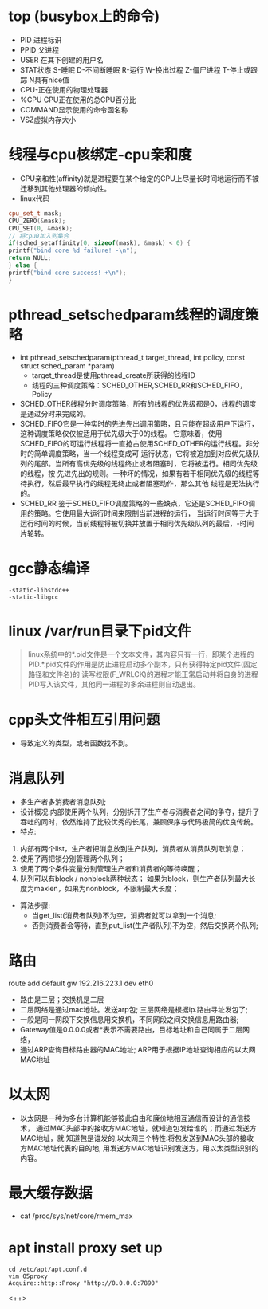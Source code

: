 # top (busybox上的命令)
- PID 进程标识
- PPID 父进程
- USER 在其下创建的用户名
- STAT状态 S-睡眠 D-不间断睡眠 R-运行 W-换出过程 Z-僵尸进程 T-停止或跟踪 N具有nice值
- CPU-正在使用的物理处理器
- %CPU CPU正在使用的总CPU百分比
- COMMAND显示使用的命令函名称
- VSZ虚拟内存大小
# 线程与cpu核绑定-cpu亲和度
- CPU亲和性(affinity)就是进程要在某个给定的CPU上尽量长时间地运行而不被迁移到其他处理器的倾向性。
- linux代码
```cpp
cpu_set_t mask;
CPU_ZERO(&mask);
CPU_SET(0, &mask);
// 将cpu0加入到集合
if(sched_setaffinity(0, sizeof(mask), &mask) < 0) {
printf("bind core %d failure! -\n");
return NULL;
} else {
printf("bind core success! +\n");
}
```
# pthread\_setschedparam线程的调度策略
- int pthread_setschedparam(pthread_t target_thread, int policy, const struct sched_param \*param)
	- target_thread是使用pthread_create所获得的线程ID
	- 线程的三种调度策略：SCHED_OTHER,SCHED_RR和SCHED_FIFO，Policy
- SCHED_OTHER线程分时调度策略，所有的线程的优先级都是0，线程的调度是通过分时来完成的。
- SCHED_FIFO它是一种实时的先进先出调用策略，且只能在超级用户下运行，这种调度策略仅仅被适用于优先级大于0的线程。
它意味着，使用SCHED_FIFO的可运行线程将一直抢占使用SCHED_OTHER的运行线程。非分时的简单调度策略，当一个线程变成可
运行状态，它将被追加到对应优先级队列的尾部。当所有高优先级的线程终止或者阻塞时，它将被运行。相同优先级的线程，按
先进先出的规则。一种坏的情况，如果有若干相同优先级的线程等待执行，然后最早执行的线程无终止或者阻塞动作，那么其他
线程是无法执行的。
- SCHED\_RR 鉴于SCHED\_FIFO调度策略的一些缺点，它还是SCHED_FIFO调用的策略。它使用最大运行时间来限制当前进程的运行，
当运行时间等于大于运行时间的时候，当前线程将被切换并放置于相同优先级队列的最后，-时间片轮转。

# gcc静态编译
```shell
-static-libstdc++
-static-libgcc
```

# linux /var/run目录下pid文件
> linux系统中的\*.pid文件是一个文本文件，其内容只有一行，即某个进程的PID.\*.pid文件的作用是防止进程启动多个副本，只有获得特定pid文件(固定路径和文件名)的
读写权限(F\_WRLCK)的进程才能正常启动并将自身的进程PID写入该文件，其他同一进程的多余进程则自动退出。


# cpp头文件相互引用问题
- 导致定义的类型，或者函数找不到。

# 消息队列
- 多生产者多消费者消息队列;
- 设计概况:内部使用两个队列，分别拆开了生产者与消费者之间的争夺，提升了吞吐的同时，依然维持了比较优秀的长尾，兼顾保序与代码极简的优良传统。
- 特点:
1. 内部有两个list，生产者把消息放到生产队列，消费者从消费队列取消息；
2. 使用了两把锁分别管理两个队列；
3. 使用了两个条件变量分别管理生产者和消费者的等待唤醒；
4. 队列可以有block / nonblock两种状态；
	如果为block，则生产者队列最大长度为maxlen，如果为nonblock，不限制最大长度；

- 算法步骤:
	- 当get\_list(消费者队列)不为空，消费者就可以拿到一个消息;
	- 否则消费者会等待，直到put\_list(生产者队列)不为空，然后交换两个队列;

# 路由
route add default gw 192.216.223.1 dev eth0

- 路由是三层；交换机是二层
- 二层网络是通过mac地址。发送arp包; 三层网络是根据ip.路由寻址发包了;
- 一般是同一网段下交换信息用交换机，不同网段之间交换信息用路由器;
- Gateway值是0.0.0.0或者\*表示不需要路由，目标地址和自己同属于二层网络，
- 通过ARP查询目标路由器的MAC地址; ARP用于根据IP地址查询相应的以太网MAC地址
# 以太网
- 以太网是一种为多台计算机能够彼此自由和廉价地相互通信而设计的通信技术，
通过MAC头部中的接收方MAC地址，就知道包发给谁的；而通过发送方MAC地址，就
知道包是谁发的;以太网三个特性:将包发送到MAC头部的接收方MAC地址代表的目的地,
用发送方MAC地址识别发送方，用以太类型识别的内容。


# 最大缓存数据
- cat /proc/sys/net/core/rmem\_max

# apt install proxy set up
```
cd /etc/apt/apt.conf.d
vim 05proxy
Acquire::http::Proxy "http://0.0.0.0:7890"
```

<++>
